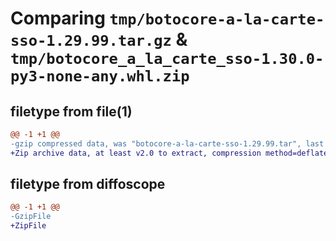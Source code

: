 # Comparing `tmp/botocore-a-la-carte-sso-1.29.99.tar.gz` & `tmp/botocore_a_la_carte_sso-1.30.0-py3-none-any.whl.zip`

## filetype from file(1)

```diff
@@ -1 +1 @@
-gzip compressed data, was "botocore-a-la-carte-sso-1.29.99.tar", last modified: Sat Mar 25 01:23:07 2023, max compression
+Zip archive data, at least v2.0 to extract, compression method=deflate
```

## filetype from diffoscope

```diff
@@ -1 +1 @@
-GzipFile
+ZipFile
```

